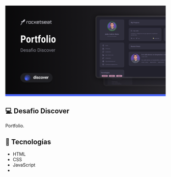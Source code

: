 ﻿<p align="center">
<img src="./imagens/Cover.png" alt="Demostração do projeto" whith="100%"/>
</p>

## 💻 Desafio Discover
 Portfolio.
 

## 🚀 Tecnologías 
- HTML
- CSS
- JavaScript
- 
